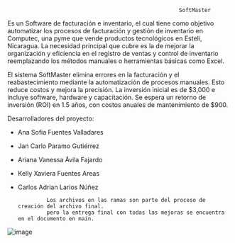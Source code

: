                                                           SoftMaster
                                            

Es un Software de facturación e inventario, el cual tiene como objetivo 
automatizar los procesos de facturación y gestión de inventario en Computec, una pyme que vende productos 
tecnológicos en Estelí, Nicaragua. La necesidad principal que cubre es la de mejorar la organización y 
eficiencia en el registro de ventas y control de inventario 
reemplazando los métodos manuales o herramientas básicas como Excel.

El sistema SoftMaster elimina errores en la facturación y el reabastecimiento mediante la automatización
de procesos manuales. Esto reduce costos y mejora la precisión. La inversión inicial es de $3,000 e incluye 
software, hardware y capacitación. Se espera un retorno de inversión (ROI) en 1.5 años, con costos anuales de 
mantenimiento de $900.

Desarrolladores del proyecto:


- Ana Sofia Fuentes Valladares 

- Jan Carlo Paramo Gutiérrez

- Ariana Vanessa Ávila Fajardo 

- Kelly Xaviera Fuentes Areas

- Carlos Adrian Larios Núñez



               Los archivos en las ramas son parte del proceso de creación del archivo final.
               pero la entrega final con todas las mejoras se encuentra en el documento en main. 



![image](https://github.com/user-attachments/assets/6c98e1d2-cf4f-414b-8635-a69197af7312)



